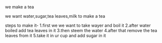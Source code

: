 we make a tea

we want water,sugar,tea leaves,milk to make a tea

steps to make it-
1.first we we want to take wayer and boil it
2.after water boiled add tea leaves in it
3.then steem the water
4.after that remove the tea leaves from it
5.take it in ur cup and add sugar in it 